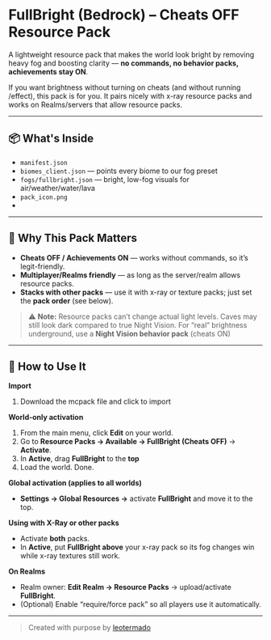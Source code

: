 # FullBright (Bedrock) – Cheats OFF Resource Pack

A lightweight resource pack that makes the world look bright by removing heavy fog and boosting clarity — **no commands, no behavior packs, achievements stay ON**.

If you want brightness without turning on cheats (and without running /effect), this pack is for you. It pairs nicely with x-ray resource packs and works on Realms/servers that allow resource packs.

---

## 📦 What's Inside

- `manifest.json`
- `biomes_client.json` — points every biome to our fog preset
- `fogs/fullbright.json` — bright, low-fog visuals for air/weather/water/lava
- `pack_icon.png`
- 
---

## 🧠 Why This Pack Matters

- **Cheats OFF / Achievements ON** — works without commands, so it’s legit-friendly.  
- **Multiplayer/Realms friendly** — as long as the server/realm allows resource packs.  
- **Stacks with other packs** — use it with x-ray or texture packs; just set the **pack order** (see below).

> ⚠️ **Note:** Resource packs can’t change actual light levels. Caves may still look dark compared to true Night Vision. For “real” brightness underground, use a **Night Vision behavior pack** (cheats ON)

---

## 🔨 How to Use It

**Import**
1. Download the mcpack file and click to import

**World-only activation**
1. From the main menu, click **Edit** on your world.
2. Go to **Resource Packs → Available → FullBright (Cheats OFF)** → **Activate**.
3. In **Active**, drag **FullBright** to the **top**
4. Load the world. Done.

**Global activation (applies to all worlds)**
- **Settings → Global Resources →** activate **FullBright** and move it to the top.

**Using with X-Ray or other packs**
- Activate **both** packs.
- In **Active**, put **FullBright above** your x-ray pack so its fog changes win while x-ray textures still work.

**On Realms**
- Realm owner: **Edit Realm → Resource Packs** → upload/activate **FullBright**.
- (Optional) Enable “require/force pack” so all players use it automatically.

---

> Created with purpose by [leotermado](https://github.com/leotermado)
